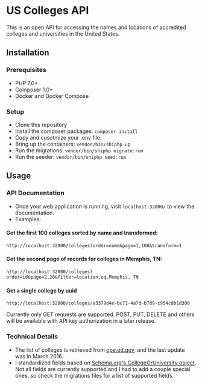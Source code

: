 # US Colleges API

This is an open API for accessing the names and locations of accredited colleges and universities in the United States.

## Installation

### Prerequisites

- PHP 7.0+ 
- Composer 1.0+
- Docker and Docker Compose

### Setup

- Clone this repository
- Install the composer packages: `composer install`
- Copy and cusotmize your .env file.
- Bring up the containers: `vendor/bin/shiphp up`
- Run the migrations: `vendor/bin/shiphp migrate:run`
- Run the seeder: `vendor/bin/shiphp seed:run`

## Usage

### API Documentation

- Once your web application is running, visit `localhost:32000/` to view the documentation.
- Examples:

#### Get the first 100 colleges sorted by name and transformed:

``` 
http://localhost:32000/colleges?order=name&page=1,100&transform=1
```

#### Get the second page of records for colleges in Memphis, TN:

``` 
http://localhost:32000/colleges?order=id&page=2,20&filter=location,eq,Memphis, TN
```

#### Get a single college by uuid
```
http://localhost:32000/colleges/a3379d4e-bc71-4a7d-b7d9-c954c8b1d300
```

Currently only GET requests are supported. POST, PUT, DELETE and others will be available with API key authorization in a later release. 

### Technical Details

- The list of colleges is retrieved from [ope.ed.gov](https://ope.ed.gov/accreditation/GetDownloadFile.aspx), and the last update was in March 2016.
- I standardized fields based on [Schema.org's CollegeOrUniversity object](https://schema.org/CollegeOrUniversity). Not all fields are currently supported and I had to add a couple special ones, so check the migrations files for a list of supported fields.

